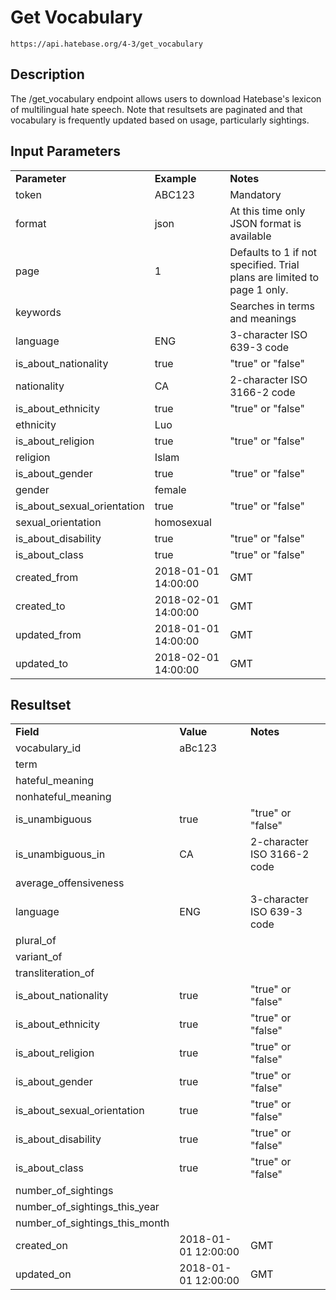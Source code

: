 # Get Vocabulary

~~~
https://api.hatebase.org/4-3/get_vocabulary
~~~

## Description

The /get_vocabulary endpoint allows users to download Hatebase's lexicon of multilingual hate speech. Note that resultsets are paginated and that vocabulary is frequently updated based on usage, particularly sightings.

## Input Parameters

<table>
  <tr>
    <td><b>Parameter</b></td>
    <td><b>Example</b></td>
    <td><b><b>Notes</b></b></td>
  </tr>
  <tr>
    <td>token</td>
    <td>ABC123</td>
    <td>Mandatory</td>
  </tr>
  <tr>
    <td>format</td>
    <td>json</td>
    <td>At this time only JSON format is available</td>
  </tr>
  <tr>
    <td>page</td>
    <td>1</td>
    <td>Defaults to 1 if not specified. Trial plans are limited to page 1 only.</td>
  </tr>
  <tr>
    <td>keywords</td>
    <td></td>
    <td>Searches in terms and meanings</td>
  </tr>
  <tr>
    <td>language</td>
    <td>ENG</td>
    <td>3-character ISO 639-3 code</td>
  </tr>
  <tr>
    <td>is_about_nationality</td>
    <td>true</td>
    <td>"true" or "false"</td>
  </tr>
  <tr>
    <td>nationality</td>
    <td>CA</td>
    <td>2-character ISO 3166-2 code</td>
  </tr>
  <tr>
    <td>is_about_ethnicity</td>
    <td>true</td>
    <td>"true" or "false"</td>
  </tr>
  <tr>
    <td>ethnicity</td>
    <td>Luo</td>
    <td></td>
  </tr>
  <tr>
    <td>is_about_religion</td>
    <td>true</td>
    <td>"true" or "false"</td>
  </tr>
  <tr>
    <td>religion</td>
    <td>Islam</td>
    <td></td>
  </tr>
  <tr>
    <td>is_about_gender</td>
    <td>true</td>
    <td>"true" or "false"</td>
  </tr>
  <tr>
    <td>gender</td>
    <td>female</td>
    <td></td>
  </tr>
  <tr>
    <td>is_about_sexual_orientation</td>
    <td>true</td>
    <td>"true" or "false"</td>
  </tr>
  <tr>
    <td>sexual_orientation</td>
    <td>homosexual</td>
    <td></td>
  </tr>
  <tr>
    <td>is_about_disability</td>
    <td>true</td>
    <td>"true" or "false"</td>
  </tr>
  <tr>
    <td>is_about_class</td>
    <td>true</td>
    <td>"true" or "false"</td>
  </tr>
  <tr>
    <td>created_from</td>
    <td>2018-01-01 14:00:00</td>
    <td>GMT</td>
  </tr>
  <tr>
    <td>created_to</td>
    <td>2018-02-01 14:00:00</td>
    <td>GMT</td>
  </tr>
  <tr>
    <td>updated_from</td>
    <td>2018-01-01 14:00:00</td>
    <td>GMT</td>
  </tr>
  <tr>
    <td>updated_to</td>
    <td>2018-02-01 14:00:00</td>
    <td>GMT</td>
  </tr>
</table>

## Resultset

<table>
  <tr>
    <td><b>Field</b></td>
    <td><b>Value</b></td>
    <td><b><b>Notes</b></b></td>
  </tr>
  <tr>
    <td>vocabulary_id</td>
    <td>aBc123</td>
    <td></td>
  </tr>
  <tr>
    <td>term</td>
    <td></td>
    <td></td>
  </tr>
  <tr>
    <td>hateful_meaning</td>
    <td></td>
    <td></td>
  </tr>
  <tr>
    <td>nonhateful_meaning</td>
    <td></td>
    <td></td>
  </tr>
  <tr>
    <td>is_unambiguous</td>
    <td>true</td>
    <td>"true" or "false"</td>
  </tr>
  <tr>
    <td>is_unambiguous_in</td>
    <td>CA</td>
    <td>2-character ISO 3166-2 code</td>
  </tr>
  <tr>
    <td>average_offensiveness</td>
    <td></td>
    <td></td>
  </tr>
  <tr>
    <td>language</td>
    <td>ENG</td>
    <td>3-character ISO 639-3 code</td>
  </tr>
  <tr>
    <td>plural_of</td>
    <td></td>
    <td></td>
  </tr>
  <tr>
    <td>variant_of</td>
    <td></td>
    <td></td>
  </tr>
  <tr>
    <td>transliteration_of</td>
    <td></td>
    <td></td>
  </tr>
  <tr>
    <td>is_about_nationality</td>
    <td>true</td>
    <td>"true" or "false"</td>
  </tr>
  <tr>
    <td>is_about_ethnicity</td>
    <td>true</td>
    <td>"true" or "false"</td>
  </tr>
  <tr>
    <td>is_about_religion</td>
    <td>true</td>
    <td>"true" or "false"</td>
  </tr>
  <tr>
    <td>is_about_gender</td>
    <td>true</td>
    <td>"true" or "false"</td>
  </tr>
  <tr>
    <td>is_about_sexual_orientation</td>
    <td>true</td>
    <td>"true" or "false"</td>
  </tr>
  <tr>
    <td>is_about_disability</td>
    <td>true</td>
    <td>"true" or "false"</td>
  </tr>
  <tr>
    <td>is_about_class</td>
    <td>true</td>
    <td>"true" or "false"</td>
  </tr>
  <tr>
    <td>number_of_sightings</td>
    <td></td>
    <td></td>
  </tr>
  <tr>
    <td>number_of_sightings_this_year</td>
    <td></td>
    <td></td>
  </tr>
  <tr>
    <td>number_of_sightings_this_month</td>
    <td></td>
    <td></td>
  </tr>
  <tr>
    <td>created_on</td>
    <td>2018-01-01 12:00:00</td>
    <td>GMT</td>
  </tr>
  <tr>
    <td>updated_on</td>
    <td>2018-01-01 12:00:00</td>
    <td>GMT</td>
  </tr>
</table>
